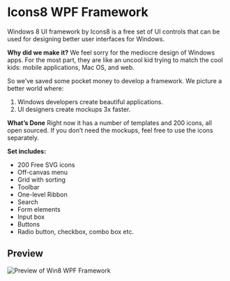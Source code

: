 # Icons8 WPF Framework

Windows 8 UI framework by Icons8 is a free set of UI controls that can be used for designing better user interfaces for Windows.

**Why did we make it?**
We feel sorry for the mediocre design of Windows apps. For the most part, they are like an uncool kid trying to match the cool kids: mobile applications, Mac OS, and web.

So we’ve saved some pocket money to develop a framework. We picture a better world where:
1. Windows developers create beautiful applications.
2. UI designers create mockups 3x faster.

**What’s Done**
Right now it has a number of templates and 200 icons, all open sourced. If you don’t need the mockups, feel free to use the icons separately.

**Set includes:**
- 200 Free SVG icons
- Off-canvas menu 
- Grid with sorting 
- Toolbar 
- One-level Ribbon 
- Search 
- Form elements 
- Input box 
- Buttons 
- Radio button, checkbox, combo box etc.

## Preview
![Preview of Win8 WPF Framework](https://raw.githubusercontent.com/icons8/WPF-UI-Framework/master/WPF%20Framework.png)
